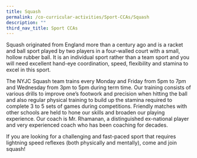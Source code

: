 ```yaml
---
title: Squash
permalink: /co-curricular-activities/Sport-CCAs/Squash
description: ""
third_nav_title: Sport CCAs
---
```

Squash originated from England more than a century ago and is a racket and ball sport played by two players in a four-walled court with a small, hollow rubber ball. It is an individual sport rather than a team sport and you will need excellent hand-eye coordination, speed, flexibility and stamina to excel in this sport.

The NYJC Squash team trains every Monday and Friday from 5pm to 7pm and Wednesday from 3pm to 5pm during term time. Our training consists of various drills to improve one’s footwork and precision when hitting the ball and also regular physical training to build up the stamina required to complete 3 to 5 sets of games during competitions. Friendly matches with other schools are held to hone our skills and broaden our playing experience. Our coach is Mr. Rhamanan, a distinguished ex-national player and very experienced coach who has been coaching for decades.

If you are looking for a challenging and fast-paced sport that requires lightning speed reflexes (both physically and mentally), come and join squash!
